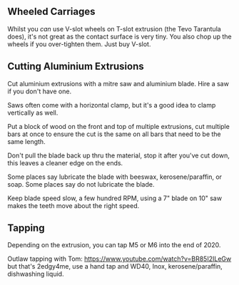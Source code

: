 ## Wheeled Carriages

Whilst you *can* use V-slot wheels on T-slot extrusion (the Tevo Tarantula does), it's not great as the contact surface is very tiny. You also chop up the wheels if you over-tighten them. Just buy V-slot.

## Cutting Aluminium Extrusions

Cut aluminium extrusions with a mitre saw and aluminium blade. Hire a saw if you don't have one.

Saws often come with a horizontal clamp, but it's a good idea to clamp vertically as well.

Put a block of wood on the front and top of multiple extrusions, cut multiple bars at once to ensure the cut is the same on all bars that need to be the same length.

Don't pull the blade back up thru the material, stop it after you've cut down, this leaves a cleaner edge on the ends.

Some places say lubricate the blade with beeswax, kerosene/paraffin, or soap. Some places say do not lubricate the blade.

Keep blade speed slow, a few hundred RPM, using a 7" blade on 10" saw makes the teeth move about the right speed.

## Tapping

Depending on the extrusion, you can tap M5 or M6 into the end of 2020.

Outlaw tapping with Tom: https://www.youtube.com/watch?v=BR85I2ILeGw but that's 2edgy4me, use a hand tap and WD40, Inox, kerosene/paraffin, dishwashing liquid.